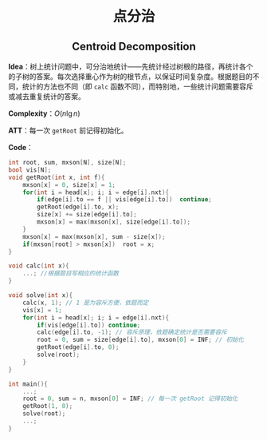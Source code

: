 <h1 style="text-align: center"> 点分治 </h1>

<h2 style="text-align: center"> Centroid Decomposition </h2>



**Idea**：树上统计问题中，可分治地统计——先统计经过树根的路径，再统计各个的子树的答案。每次选择重心作为树的根节点，以保证时间复杂度。根据题目的不同，统计的方法也不同（即 `calc` 函数不同），而特别地，一些统计问题需要容斥或减去重复统计的答案。

**Complexity**：$O(n\lg n)$ 

**ATT**：每一次 `getRoot` 前记得初始化。

**Code**：

```cpp
int root, sum, mxson[N], size[N];
bool vis[N];
void getRoot(int x, int f){
	mxson[x] = 0, size[x] = 1;
	for(int i = head[x]; i; i = edge[i].nxt){
		if(edge[i].to == f || vis[edge[i].to])	continue;
		getRoot(edge[i].to, x);
		size[x] += size[edge[i].to];
		mxson[x] = max(mxson[x], size[edge[i].to]);
	}
	mxson[x] = max(mxson[x], sum - size[x]);
	if(mxson[root] > mxson[x])	root = x;
}

void calc(int x){
    ...; //根据题目写相应的统计函数
}

void solve(int x){
	calc(x, 1); // 1 是为容斥方便，依题而定
	vis[x] = 1;
	for(int i = head[x]; i; i = edge[i].nxt){
		if(vis[edge[i].to])	continue;
		calc(edge[i].to, -1); // 容斥原理，依题确定统计是否需要容斥
		root = 0, sum = size[edge[i].to], mxson[0] = INF; // 初始化
		getRoot(edge[i].to, 0);
		solve(root);
	}
}

int main(){
    ...;
    root = 0, sum = n, mxson[0] = INF; // 每一次 getRoot 记得初始化
	getRoot(1, 0);
	solve(root);
    ...;
}
```


